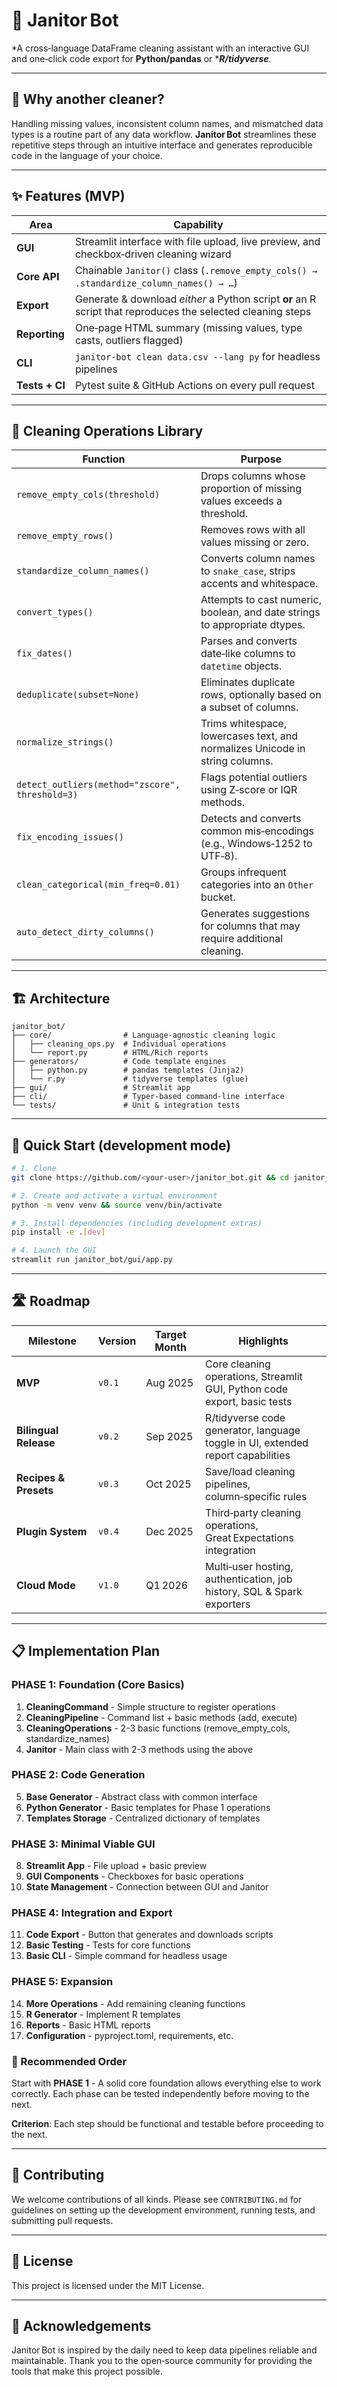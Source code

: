 # 🧹 Janitor Bot

*A cross‑language DataFrame cleaning assistant with an interactive GUI and one‑click code export for ****Python/pandas**** or ****R/tidyverse***.

---

## 📑 Why another cleaner?

Handling missing values, inconsistent column names, and mismatched data types is a routine part of any data workflow. **Janitor Bot** streamlines these repetitive steps through an intuitive interface and generates reproducible code in the language of your choice.

---

## ✨ Features (MVP)

| Area           | Capability                                                                                                  |
| -------------- | ----------------------------------------------------------------------------------------------------------- |
| **GUI**        | Streamlit interface with file upload, live preview, and checkbox‑driven cleaning wizard                     |
| **Core API**   | Chainable `Janitor()` class (`.remove_empty_cols() → .standardize_column_names() → …`)                      |
| **Export**     | Generate & download *either* a Python script **or** an R script that reproduces the selected cleaning steps |
| **Reporting**  | One‑page HTML summary (missing values, type casts, outliers flagged)                                        |
| **CLI**        | `janitor-bot clean data.csv --lang py` for headless pipelines                                               |
| **Tests + CI** | Pytest suite & GitHub Actions on every pull request                                                         |

---

## 🧰 Cleaning Operations Library

| Function                                        | Purpose                                                                      |
| ----------------------------------------------- | ---------------------------------------------------------------------------- |
| `remove_empty_cols(threshold)`                  | Drops columns whose proportion of missing values exceeds a threshold.        |
| `remove_empty_rows()`                           | Removes rows with all values missing or zero.                                |
| `standardize_column_names()`                    | Converts column names to `snake_case`, strips accents and whitespace.        |
| `convert_types()`                               | Attempts to cast numeric, boolean, and date strings to appropriate dtypes.   |
| `fix_dates()`                                   | Parses and converts date‑like columns to `datetime` objects.                 |
| `deduplicate(subset=None)`                      | Eliminates duplicate rows, optionally based on a subset of columns.          |
| `normalize_strings()`                           | Trims whitespace, lowercases text, and normalizes Unicode in string columns. |
| `detect_outliers(method="zscore", threshold=3)` | Flags potential outliers using Z‑score or IQR methods.                       |
| `fix_encoding_issues()`                         | Detects and converts common mis‑encodings (e.g., Windows‑1252 to UTF‑8).     |
| `clean_categorical(min_freq=0.01)`              | Groups infrequent categories into an `Other` bucket.                         |
| `auto_detect_dirty_columns()`                   | Generates suggestions for columns that may require additional cleaning.      |

---

## 🏗️ Architecture

```
janitor_bot/
├── core/                # Language‑agnostic cleaning logic
│   ├── cleaning_ops.py  # Individual operations
│   └── report.py        # HTML/Rich reports
├── generators/          # Code template engines
│   ├── python.py        # pandas templates (Jinja2)
│   └── r.py             # tidyverse templates (glue)
├── gui/                 # Streamlit app
├── cli/                 # Typer‑based command‑line interface
└── tests/               # Unit & integration tests
```

---

## 🚀 Quick Start (development mode)

```bash
# 1. Clone
git clone https://github.com/<your‑user>/janitor_bot.git && cd janitor_bot

# 2. Create and activate a virtual environment
python -m venv venv && source venv/bin/activate

# 3. Install dependencies (including development extras)
pip install -e .[dev]

# 4. Launch the GUI
streamlit run janitor_bot/gui/app.py
```

---

## 🛣️ Roadmap

| Milestone             | Version | Target Month | Highlights                                                                      |
| --------------------- | ------- | ------------ | ------------------------------------------------------------------------------- |
| **MVP**               | `v0.1`  | Aug 2025     | Core cleaning operations, Streamlit GUI, Python code export, basic tests        |
| **Bilingual Release** | `v0.2`  | Sep 2025     | R/tidyverse code generator, language toggle in UI, extended report capabilities |
| **Recipes & Presets** | `v0.3`  | Oct 2025     | Save/load cleaning pipelines, column‑specific rules                             |
| **Plugin System**     | `v0.4`  | Dec 2025     | Third‑party cleaning operations, Great Expectations integration                 |
| **Cloud Mode**        | `v1.0`  | Q1 2026      | Multi‑user hosting, authentication, job history, SQL & Spark exporters          |

---

## 📋 Implementation Plan

### **PHASE 1: Foundation (Core Basics)**
1. **CleaningCommand** - Simple structure to register operations
2. **CleaningPipeline** - Command list + basic methods (add, execute)
3. **CleaningOperations** - 2-3 basic functions (remove_empty_cols, standardize_names)
4. **Janitor** - Main class with 2-3 methods using the above

### **PHASE 2: Code Generation**
5. **Base Generator** - Abstract class with common interface
6. **Python Generator** - Basic templates for Phase 1 operations
7. **Templates Storage** - Centralized dictionary of templates

### **PHASE 3: Minimal Viable GUI**
8. **Streamlit App** - File upload + basic preview
9. **GUI Components** - Checkboxes for basic operations
10. **State Management** - Connection between GUI and Janitor

### **PHASE 4: Integration and Export**
11. **Code Export** - Button that generates and downloads scripts
12. **Basic Testing** - Tests for core functions
13. **Basic CLI** - Simple command for headless usage

### **PHASE 5: Expansion**
14. **More Operations** - Add remaining cleaning functions
15. **R Generator** - Implement R templates
16. **Reports** - Basic HTML reports
17. **Configuration** - pyproject.toml, requirements, etc.

### **🎯 Recommended Order**
Start with **PHASE 1** - A solid core foundation allows everything else to work correctly. Each phase can be tested independently before moving to the next.

**Criterion**: Each step should be functional and testable before proceeding to the next.

---

## 🤝 Contributing

We welcome contributions of all kinds. Please see `CONTRIBUTING.md` for guidelines on setting up the development environment, running tests, and submitting pull requests.

---

## 📄 License

This project is licensed under the MIT License.

---

## 🧭 Acknowledgements

Janitor Bot is inspired by the daily need to keep data pipelines reliable and maintainable. Thank you to the open‑source community for providing the tools that make this project possible.

